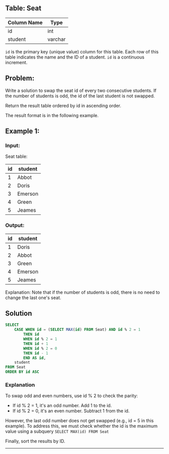 ## Table: Seat

| Column Name | Type    |
|-------------|---------|
| id          | int     |
| student     | varchar |


`id` is the primary key (unique value) column for this table.
Each row of this table indicates the name and the ID of a student.
`id` is a continuous increment.

## Problem: 
Write a solution to swap the seat id of every two consecutive students. If the number of students is odd, the id of the last student is not swapped.

Return the result table ordered by id in ascending order.

The result format is in the following example.

## Example 1:

### Input: 

Seat table:

| id | student |
-----|----------
| 1  | Abbot   |
| 2  | Doris   |
| 3  | Emerson |
| 4  | Green   |
| 5  | Jeames  |


### Output: 

| id | student |
|----|---------|
| 1  | Doris   |
| 2  | Abbot   |
| 3  | Green   |
| 4  | Emerson |
| 5  | Jeames  |

Explanation: 
Note that if the number of students is odd, there is no need to change the last one's seat.

## Solution

```sql 
SELECT 
    CASE WHEN id = (SELECT MAX(id) FROM Seat) AND id % 2 = 1 
        THEN id
        WHEN id % 2 = 1
        THEN id + 1
        WHEN id % 2 = 0 
        THEN id - 1
        END AS id,
    student
FROM Seat
ORDER BY id ASC
```

### Explanation 

To swap odd and even numbers, use id % 2 to check the parity:

* If id % 2 = 1, it's an odd number. Add 1 to the id.
* If id % 2 = 0, it's an even number. Subtract 1 from the id.

However, the last odd number does not get swapped (e.g., id = 5 in this example). To address this, we must check whether the id is the maximum value using a subquery `SELECT MAX(id) FROM Seat` 

Finally, sort the results by ID.


---